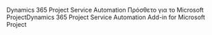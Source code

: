 <span data-ttu-id="7fb5a-101">Dynamics 365 Project Service Automation Πρόσθετο για το Microsoft Project</span><span class="sxs-lookup"><span data-stu-id="7fb5a-101">Dynamics 365 Project Service Automation Add-in for Microsoft Project</span></span>